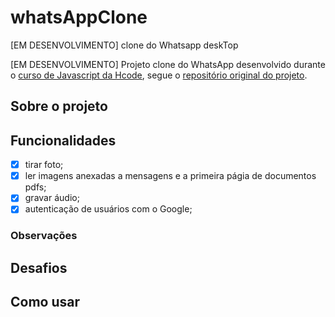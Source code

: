 # whatsAppClone
 [EM DESENVOLVIMENTO] clone do Whatsapp deskTop

[EM DESENVOLVIMENTO] Projeto clone do WhatsApp desenvolvido durante o [curso de Javascript da Hcode](https://www.udemy.com/course/javascript-curso-completo/), segue o [repositório original do projeto](https://github.com/hcodebr/curso-javascript-projeto-whatsapp-clone).


## Sobre o projeto


## Funcionalidades

- [x] tirar foto;
- [x] ler imagens anexadas a mensagens e a primeira págia de documentos pdfs;
- [x] gravar áudio;
- [x] autenticação de usuários com o Google;

### Observações

## Desafios


## Como usar


